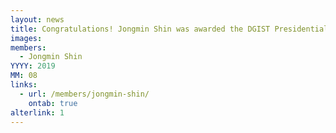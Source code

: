 ```yaml
---
layout: news
title: Congratulations! Jongmin Shin was awarded the DGIST Presidential Fellowship.
images:
members:
  - Jongmin Shin
YYYY: 2019
MM: 08
links:
  - url: /members/jongmin-shin/
    ontab: true
alterlink: 1
---
```

